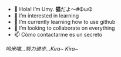- 👋 Hola! I’m Umy. **猫**だよ～#ΦωΦ
- 👀 I’m interested in learning
- 🌱 I’m currently learning how to use github
- 💞️ I’m looking to collaborate on everything
- 📫 Cómo contactarme es un secreto

<!---
UmyNya/UmyNya is a ✨ special ✨ repository because its `README.md` (this file) appears on your GitHub profile.
You can click the Preview link to take a look at your changes.
--->

*呜米喵...努力进步...Kira~ Kira~*
